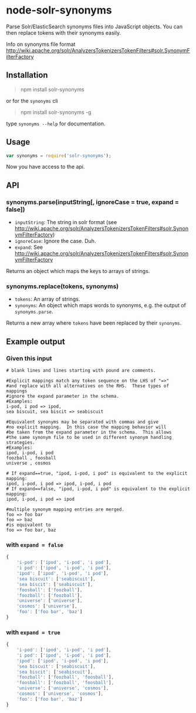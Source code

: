 node-solr-synonyms
==================

Parse Solr/ElasticSearch synonyms files into JavaScript objects. You can then replace tokens with their synonyms easily.

Info on synonyms file format http://wiki.apache.org/solr/AnalyzersTokenizersTokenFilters#solr.SynonymFilterFactory


Installation
------------

> npm install solr-synonyms

or for the `synonyms` cli

> npm install solr-synonyms -g

type `synonyms --help` for documentation.

Usage
-----

```js
var synonyms = require('solr-synonyms');
```

Now you have access to the api.


API
---

### synonyms.parse(inputString[, ignoreCase = true, expand = false])

* `inputString`: The string in solr format (see http://wiki.apache.org/solr/AnalyzersTokenizersTokenFilters#solr.SynonymFilterFactory)
* `ignoreCase`: Ignore the case. Duh.
* `expand`: See http://wiki.apache.org/solr/AnalyzersTokenizersTokenFilters#solr.SynonymFilterFactory

Returns an object which maps the keys to arrays of strings.


### synonyms.replace(tokens, synonyms)

* `tokens`: An array of strings.
* `synonyms`: An object which maps words to synonyms, e.g. the output of `synonyms.parse`.

Returns a new array where `tokens` have been replaced by their `synonyms`.


Example output
--------------

### Given this input

```
# blank lines and lines starting with pound are comments.

#Explicit mappings match any token sequence on the LHS of "=>"
#and replace with all alternatives on the RHS.  These types of mappings
#ignore the expand parameter in the schema.
#Examples:
i-pod, i pod => ipod,
sea biscuit, sea biscit => seabiscuit

#Equivalent synonyms may be separated with commas and give
#no explicit mapping.  In this case the mapping behavior will
#be taken from the expand parameter in the schema.  This allows
#the same synonym file to be used in different synonym handling strategies.
#Examples:
ipod, i-pod, i pod
foozball , foosball
universe , cosmos

# If expand==true, "ipod, i-pod, i pod" is equivalent to the explicit mapping:
ipod, i-pod, i pod => ipod, i-pod, i pod
# If expand==false, "ipod, i-pod, i pod" is equivalent to the explicit mapping:
ipod, i-pod, i pod => ipod

#multiple synonym mapping entries are merged.
foo => foo bar
foo => baz
#is equivalent to
foo => foo bar, baz
```


### with `expand = false`

```js
{
	'i-pod': ['ipod', 'i-pod', 'i pod'],
	'i pod': ['ipod', 'i-pod', 'i pod'],
	'ipod': ['ipod', 'i-pod', 'i pod'],
	'sea biscuit': ['seabiscuit'],
	'sea biscit': ['seabiscuit'],
	'foosball': ['foozball'],
	'foozball': ['foozball'],
	'universe': ['universe'],
	'cosmos': ['universe'],
	'foo': ['foo bar', 'baz']
}
```


### with `expand = true`

```js
{
	'i-pod': ['ipod', 'i-pod', 'i pod'],
	'i pod': ['ipod', 'i-pod', 'i pod'],
	'ipod': ['ipod', 'i-pod', 'i pod'],
	'sea biscuit': ['seabiscuit'],
	'sea biscit': ['seabiscuit'],
	'foozball': ['foozball', 'foosball'],
	'foosball': ['foozball', 'foosball'],
	'universe': ['universe', 'cosmos'],
	'cosmos': ['universe', 'cosmos'],
	'foo': ['foo bar', 'baz']
}
```